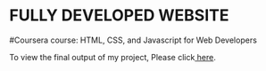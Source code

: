 # FULLY DEVELOPED WEBSITE

#Coursera course: HTML, CSS, and Javascript for Web Developers

To view the final output of my project, Please click<a href="https://rushin-makwana.github.io/Coursera-Assignment/module5-solution/#/"> here</a>.
